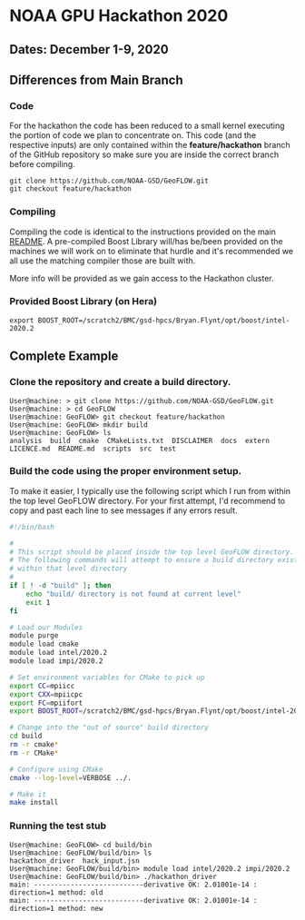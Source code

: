 # NOAA GPU Hackathon 2020

## Dates: December 1-9, 2020

## Differences from Main Branch

### Code
For the hackathon the code has been reduced to a small kernel executing 
the portion of code we plan to concentrate on. This code (and the respective 
inputs) are only contained within the **feature/hackathon** branch of the GitHub 
repository so make sure you are inside the correct branch before compiling.

```console
git clone https://github.com/NOAA-GSD/GeoFLOW.git
git checkout feature/hackathon
```

### Compiling
Compiling the code is identical to the instructions provided on the main 
[README](../../README.md). A pre-compiled Boost Library will/has be/been 
provided on the machines we will work on to eliminate that hurdle and it's 
recommended we all use the matching compiler those are built with.  

More info will be provided as we gain access to the Hackathon cluster.

### Provided Boost Library (on Hera)
```console
export BOOST_ROOT=/scratch2/BMC/gsd-hpcs/Bryan.Flynt/opt/boost/intel-2020.2
```

## Complete Example

### Clone the repository and create a **build** directory.

```console
User@machine: > git clone https://github.com/NOAA-GSD/GeoFLOW.git
User@machine: > cd GeoFLOW
User@machine: GeoFLOW> git checkout feature/hackathon
User@machine: GeoFLOW> mkdir build
User@machine: GeoFLOW> ls
analysis  build  cmake  CMakeLists.txt  DISCLAIMER  docs  extern  LICENCE.md  README.md  scripts  src  test
```

### Build the code using the proper environment setup.  

To make it easier, I typically use the following script which I run from within 
the top level GeoFLOW directory. For your first attempt, I'd recommend to copy 
and past each line to see messages if any errors result.
```bash
#!/bin/bash  

#                                                                                                                             
# This script should be placed inside the top level GeoFLOW directory.                                                        
# The following commands will attempt to ensure a build directory exists                                                      
# within that level directory                                                                                                 
#                                                                                                                             
if [ ! -d "build" ]; then
    echo "build/ directory is not found at current level"
    exit 1
fi

# Load our Modules                                                       
module purge
module load cmake
module load intel/2020.2
module load impi/2020.2

# Set environment variables for CMake to pick up
export CC=mpiicc
export CXX=mpiicpc
export FC=mpiifort
export BOOST_ROOT=/scratch2/BMC/gsd-hpcs/Bryan.Flynt/opt/boost/intel-2020.2

# Change into the "out of source" build directory
cd build
rm -r cmake*
rm -r CMake*

# Configure using CMake                                                                                                       
cmake --log-level=VERBOSE ../.

# Make it                                                                                                                     
make install
```   

### Running the test stub

```console
User@machine: GeoFLOW> cd build/bin
User@machine: GeoFLOW/build/bin> ls
hackathon_driver  hack_input.jsn
User@machine: GeoFLOW/build/bin> module load intel/2020.2 impi/2020.2
User@machine: GeoFLOW/build/bin> ./hackathon_driver
main: ---------------------------derivative OK: 2.01001e-14 : direction=1 method: old
main: ---------------------------derivative OK: 2.01001e-14 : direction=1 method: new
```


